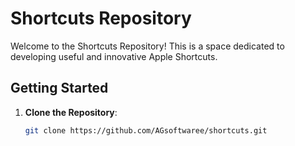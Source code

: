 # Shortcuts Repository

Welcome to the Shortcuts Repository! This is a space dedicated to developing useful and innovative Apple Shortcuts.



## Getting Started

1. **Clone the Repository**:
   ```bash
   git clone https://github.com/AGsoftwaree/shortcuts.git
